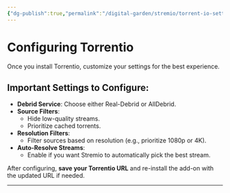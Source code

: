 ```yaml
---
{"dg-publish":true,"permalink":"/digital-garden/stremio/torrent-io-settings/","title":"Configuring Torrentio Settings","tags":["stremio torrentio"]}
---
```



# Configuring Torrentio

Once you install Torrentio, customize your settings for the best experience.

## Important Settings to Configure:

- **Debrid Service**: Choose either Real-Debrid or AllDebrid.
- **Source Filters**:
  - Hide low-quality streams.
  - Prioritize cached torrents.
- **Resolution Filters**:
  - Filter sources based on resolution (e.g., prioritize 1080p or 4K).
- **Auto-Resolve Streams**:
  - Enable if you want Stremio to automatically pick the best stream.

After configuring, **save your Torrentio URL** and re-install the add-on with the updated URL if needed.

---